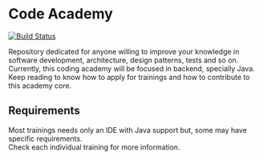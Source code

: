 # Code Academy
[![Build Status](https://travis-ci.org/vitorsalgado/code-academy.svg?branch=master)](https://travis-ci.org/vitorsalgado/code-academy)  

Repository dedicated for anyone willing to improve your knowledge in software development, architecture, design patterns, tests and so on.  
Currently, this coding academy will be focused in backend, specially Java.  
Keep reading to know how to apply for trainings and how to contribute to this academy core.  

## Requirements
Most trainings needs only an IDE with Java support but, some may have specific requirements.  
Check each individual training for more information.

